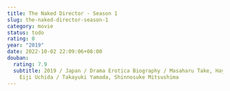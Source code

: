 ```yaml
---
title: The Naked Director - Season 1
slug: the-naked-director-season-1
category: movie
status: todo
rating: 0
year: "2019"
date: 2022-10-02 22:09:06+08:00
douban:
  rating: 7.9
  subtitle: 2019 / Japan / Drama Erotica Biography / Masaharu Take, Hayato Kawai,
    Eiji Uchida / Takayuki Yamada, Shinnosuke Mitsushima
---
```



